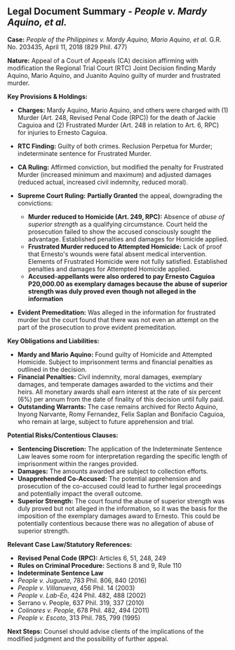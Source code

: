 ## Legal Document Summary - *People v. Mardy Aquino, et al.*

**Case:** *People of the Philippines v. Mardy Aquino, Mario Aquino, et al.* G.R. No. 203435, April 11, 2018 (829 Phil. 477)

**Nature:** Appeal of a Court of Appeals (CA) decision affirming with modification the Regional Trial Court (RTC) Joint Decision finding Mardy Aquino, Mario Aquino, and Juanito Aquino guilty of murder and frustrated murder.

**Key Provisions & Holdings:**

*   **Charges:** Mardy Aquino, Mario Aquino, and others were charged with (1) Murder (Art. 248, Revised Penal Code (RPC)) for the death of Jackie Caguioa and (2) Frustrated Murder (Art. 248 in relation to Art. 6, RPC) for injuries to Ernesto Caguioa.

*   **RTC Finding:** Guilty of both crimes. Reclusion Perpetua for Murder; indeterminate sentence for Frustrated Murder.

*   **CA Ruling:** Affirmed conviction, but modified the penalty for Frustrated Murder (increased minimum and maximum) and adjusted damages (reduced actual, increased civil indemnity, reduced moral).

*   **Supreme Court Ruling:** **Partially Granted** the appeal, downgrading the convictions:

    *   **Murder reduced to Homicide (Art. 249, RPC):** Absence of *abuse of superior strength* as a qualifying circumstance. Court held the prosecution failed to show the accused consciously sought the advantage. Established penalties and damages for Homicide applied.
    *   **Frustrated Murder reduced to Attempted Homicide:** Lack of proof that Ernesto's wounds were fatal absent medical intervention. Elements of Frustrated Homicide were not fully satisfied. Established penalties and damages for Attempted Homicide applied.
    *   **Accused-appellants were also ordered to pay Ernesto Caguioa P20,000.00 as exemplary damages because the abuse of superior strength was duly proved even though not alleged in the information**

*   **Evident Premeditation:** Was alleged in the information for frustrated murder but the court found that there was not even an attempt on the part of the prosecution to prove evident premeditation.

**Key Obligations and Liabilities:**

*   **Mardy and Mario Aquino:** Found guilty of Homicide and Attempted Homicide. Subject to imprisonment terms and financial penalties as outlined in the decision.
*   **Financial Penalties:** Civil indemnity, moral damages, exemplary damages, and temperate damages awarded to the victims and their heirs. All monetary awards shall earn interest at the rate of six percent (6%) per annum from the date of finality of this decision until fully paid.
*   **Outstanding Warrants:** The case remains archived for Recto Aquino, Inyong Narvante, Romy Fernandez, Felix Saplan and Bonifacio Caguioa, who remain at large, subject to future apprehension and trial.

**Potential Risks/Contentious Clauses:**

*   **Sentencing Discretion:** The application of the Indeterminate Sentence Law leaves some room for interpretation regarding the specific length of imprisonment within the ranges provided.
*   **Damages:** The amounts awarded are subject to collection efforts.
*   **Unapprehended Co-Accused:** The potential apprehension and prosecution of the co-accused could lead to further legal proceedings and potentially impact the overall outcome.
*   **Superior Strength:** The court found the abuse of superior strength was duly proved but not alleged in the information, so it was the basis for the imposition of the exemplary damages award to Ernesto. This could be potentially contentious because there was no allegation of abuse of superior strength.

**Relevant Case Law/Statutory References:**

*   **Revised Penal Code (RPC):** Articles 6, 51, 248, 249
*   **Rules on Criminal Procedure:** Sections 8 and 9, Rule 110
*   **Indeterminate Sentence Law**
*   *People v. Jugueta*, 783 Phil. 806, 840 (2016)
*   *People v. Villanueva*, 456 Phil. 14 (2003)
*   *People v. Lab-Eo*, 424 Phil. 482, 488 (2002)
* Serrano v. People, 637 Phil. 319, 337 (2010)
*   *Colinares v. People*, 678 Phil. 482, 494 (2011)
*   *People v. Escoto*, 313 Phil. 785, 799 (1995)

**Next Steps:** Counsel should advise clients of the implications of the modified judgment and the possibility of further appeal.
